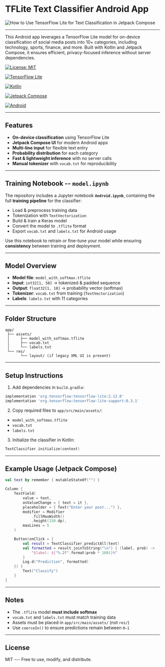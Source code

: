 # TFLite Text Classifier Android App
![How to Use TensorFlow Lite for Text Classification in Jetpack Compose](https://blogger.googleusercontent.com/img/b/R29vZ2xl/AVvXsEhxW1gOAZgRe8G3nD_Pw4quU5b4AK3ensLRIEWL04WwJHst17xzAKKNZBDCiMFpU3MG5imsmGQ8CnOJJzMWbQwvwWXopMjW-F13HjwsciXKsP-5XQe3S-iQW3LzqQLzpPrGg04J46rAgqChnsJeC0LF0fAvLpOGgv4IftvutkYbbfMGqNU7HYyFbPbMSyI/s16000/How%20to%20Use%20TensorFlow%20Lite%20for%20Text%20Classification%20in%20Jetpack%20Compose.png)

------------------------------------------------------------------------

This Android app leverages a TensorFlow Lite model for on-device
classification of social media posts into 10+ categories, including
technology, sports, finance, and more. Built with Kotlin and Jetpack
Compose, it ensures efficient, privacy-focused inference without server
dependencies.

[![License:
MIT](https://img.shields.io/badge/License-MIT-yellow.svg)](https://opensource.org/licenses/MIT)

[![TensorFlow
Lite](https://img.shields.io/badge/TensorFlow-Lite-blue.svg)](https://www.tensorflow.org/lite)

[![Kotlin](https://img.shields.io/badge/Kotlin-1.9-blueviolet.svg)](https://kotlinlang.org/)

[![Jetpack
Compose](https://img.shields.io/badge/Jetpack-Compose-green.svg)](https://developer.android.com/jetpack/compose)

[![Android](https://img.shields.io/badge/Android-14+-brightgreen.svg)](https://developer.android.com/)

------------------------------------------------------------------------

## Features

-    **On-device classification** using TensorFlow Lite
-    **Jetpack Compose UI** for modern Android apps
-    **Multi-line input** for flexible text entry
-    **Probability distribution** for each category
-    **Fast & lightweight inference** with no server calls
-    **Manual tokenizer** with `vocab.txt` for reproducibility

------------------------------------------------------------------------

## Training Notebook -- `model.ipynb`

The repository includes a Jupyter notebook **`Android.ipynb`**,
containing the full **training pipeline** for the classifier:

-    Load & preprocess training data
-    Tokenization with `TextVectorization`
-    Build & train a Keras model
-    Convert the model to `.tflite` format
-    Export `vocab.txt` and `labels.txt` for Android usage

Use this notebook to retrain or fine-tune your model while ensuring
**consistency** between training and deployment.

------------------------------------------------------------------------

## Model Overview

-   **Model file**: `model_with_softmax.tflite`
-   **Input**: `int32[1, 50]` → tokenized & padded sequence
-   **Output**: `float32[1, 10]` → probability vector (softmax)
-   **Tokenizer**: `vocab.txt` from training (`TextVectorization`)
-   **Labels**: `labels.txt` with 11 categories

------------------------------------------------------------------------

## Folder Structure

    app/
     ├── assets/
     │     ├── model_with_softmax.tflite
     │     ├── vocab.txt
     │     └── labels.txt
     └── res/
           └── layout/ (if legacy XML UI is present)

------------------------------------------------------------------------

## Setup Instructions

1.  Add dependencies in `build.gradle`:

``` gradle
implementation 'org.tensorflow:tensorflow-lite:2.12.0'
implementation 'org.tensorflow:tensorflow-lite-support:0.3.1'
```

2.  Copy required files to `app/src/main/assets/`:
   -   `model_with_softmax.tflite`
   -   `vocab.txt`
   -   `labels.txt`
3.  Initialize the classifier in Kotlin:

``` kotlin
TextClassifier.initialize(context)
```

------------------------------------------------------------------------

## Example Usage (Jetpack Compose)

``` kotlin
val text by remember { mutableStateOf("") }

Column {
    TextField(
        value = text,
        onValueChange = { text = it },
        placeholder = { Text("Enter your post...") },
        modifier = Modifier
            .fillMaxWidth()
            .height(150.dp),
        maxLines = 5
    )

    Button(onClick = {
        val result = TextClassifier.predictAll(text)
        val formatted = result.joinToString("\n") { (label, prob) ->
            "$label: ${"%.2f".format(prob * 100)}%"
        }
        Log.d("Prediction", formatted)
    }) {
        Text("Classify")
    }
}
```

------------------------------------------------------------------------

## Notes

-   The `.tflite` model **must include softmax**
-   `vocab.txt` and `labels.txt` must match training data
-   Assets must be placed in `app/src/main/assets/` (not `res/`)
-   Use `coerceIn()` to ensure predictions remain between `0–1`

------------------------------------------------------------------------

## License

MIT --- Free to use, modify, and distribute.
